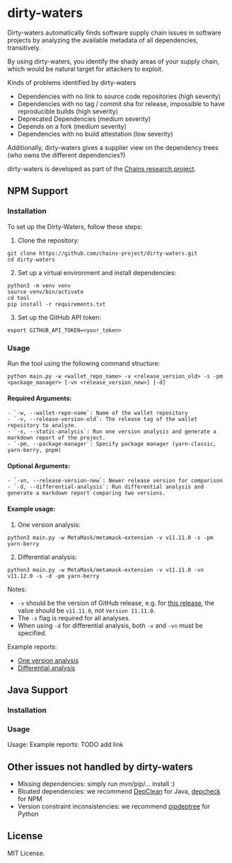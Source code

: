 # dirty-waters

Dirty-waters automatically finds software supply chain issues in software projects by analyzing the available metadata of all dependencies, transitively.

By using dirty-waters, you identify the shady areas of your supply chain, which would be natural target for attackers to exploit.

Kinds of problems identified by dirty-waters

* Dependencies with no link to source code repositories (high severity)
* Dependencies with no tag / commit sha for release, impossible to have reproducible builds (high severity)
* Deprecated Dependencies (medium severity)
* Depends on a fork (medium severity)
* Dependencies with no build attestation (low severity)

Additionally, dirty-waters gives a supplier view on the dependency trees (who owns the different dependencies?)

dirty-waters is developed as part of the [Chains research project](https://chains.proj.kth.se/).

## NPM Support

### Installation
To set up the Dirty-Waters, follow these steps:

1. Clone the repository:
```
git clone https://github.com/chains-project/dirty-waters.git
cd dirty-waters
```

2. Set up a virtual environment and install dependencies:
```
python3 -m venv venv
source venv/bin/activate
cd tool
pip install -r requirements.txt
```
3. Set up the GitHub API token:
```
export GITHUB_API_TOKEN=<your_token>
```

### Usage

Run the tool using the following command structure:
```
python main.py -w <wallet_repo_name> -v <release_version_old> -s -pm <package_manager> [-vn <release_version_new>] [-d]
```


#### Required Arguments:
```
- `-w, --wallet-repo-name`: Name of the wallet repository
- `-v, --release-version-old`: The release tag of the wallet repository to analyze.
- `-s, --static-analysis`: Run one version analysis and generate a markdown report of the project.
- `-pm, --package-manager`: Specify package manager (yarn-classic, yarn-berry, pnpm)
```

#### Optional Arguments:
```
- `-vn, --release-version-new`: Newer release version for comparison
- `-d, --differential-analysis`: Run differential analysis and generate a markdown report comparing two versions.
```


#### Example usage:
1. One version analysis:
```
python3 main.py -w MetaMask/metamask-extension -v v11.11.0 -s -pm yarn-berry
```

2. Differential analysis:
```
python3 main.py -w MetaMask/metamask-extension -v v11.11.0 -vn v11.12.0 -s -d -pm yarn-berry
```

Notes:
- `-v` should be the version of GitHub release, e.g. for [this release](https://github.com/MetaMask/metamask-extension/releases/tag/v11.1.0), the value should be `v11.11.0`, not `Version 11.11.0`.
- The `-s` flag is required for all analyses.
- When using `-d` for differential analysis, both `-v` and `-vn` must be specified.

Example reports:
- [One version analysis](https://github.com/chains-project/dirty-waters/blob/main/example_reports/v1.30.0_static_summary.md)
- [Differential analysis](https://github.com/chains-project/dirty-waters/blob/main/example_reports/v1.30.0_v1.31.0_diff_summary.md)



## Java Support

### Installation

### Usage

Usage:
Example reports: TODO add link


## Other issues not handled by dirty-waters

* Missing dependencies: simply run mvn/pip/... install :)
* Bloated dependencies: we recommend [DepClean](https://github.com/ASSERT-KTH/depclean) for Java, [depcheck](https://github.com/depcheck/depcheck) for NPM
* Version constraint inconsistencies: we recommend [pipdeptree](https://github.com/tox-dev/pipdeptree) for Python

## License

MIT License.
